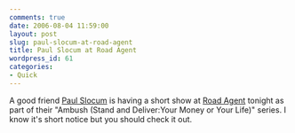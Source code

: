 ```yaml
---
comments: true
date: 2006-08-04 11:59:00
layout: post
slug: paul-slocum-at-road-agent
title: Paul Slocum at Road Agent
wordpress_id: 61
categories:
- Quick
---
```


A good friend [Paul Slocum](http://www.qotile.net/blog/wp/?p=357) is having a short show at [Road Agent](http://road-agent.com/) tonight as part of their "Ambush (Stand and Deliver:Your Money or Your Life)" series. I know it's short notice but you should check it out.
